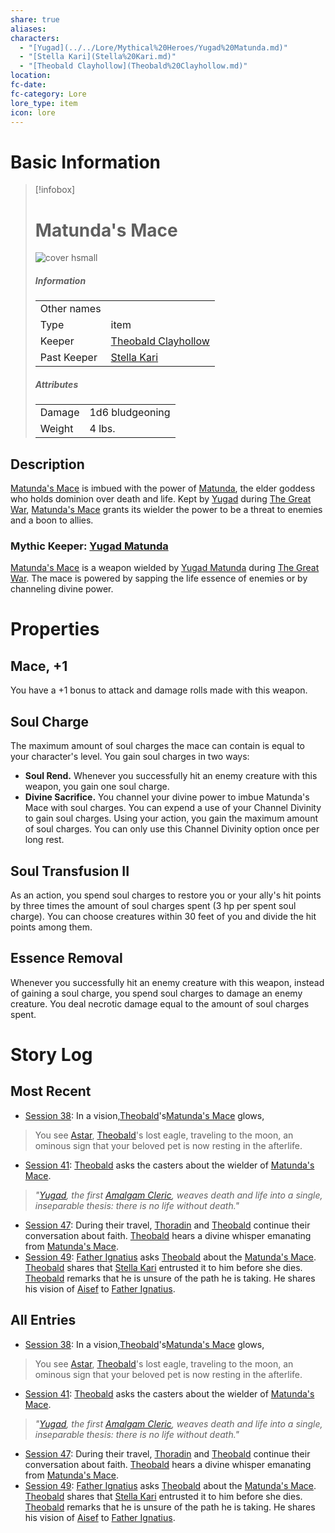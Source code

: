 ```yaml
---
share: true
aliases: 
characters:
  - "[Yugad](../../Lore/Mythical%20Heroes/Yugad%20Matunda.md)"
  - "[Stella Kari](Stella%20Kari.md)"
  - "[Theobald Clayhollow](Theobald%20Clayhollow.md)"
location: 
fc-date: 
fc-category: Lore
lore_type: item
icon: lore
---
```

# Basic Information
> [!infobox]
> # Matunda's Mace
> ![cover hsmall](../../zzz_attachments/Matunda's%20Mace.png)
> ##### Information
> |   |  |
> | ---- | ---- |
> | Other names | |
> | Type|item|
> |Keeper| [Theobald Clayhollow](../../PCs/Theobald%20Clayhollow.md)|
> |Past Keeper| [Stella Kari](../../../Stella%20Kari.md)|
> ##### Attributes
> |   |  |
> | ---- | ---- |
> | Damage| 1d6 bludgeoning|
> | Weight| 4 lbs.|
## Description
[Matunda's Mace](Matunda's%20Mace.md) is imbued with the power of [Matunda](../../Deities/Old%20Gods/Matunda.md), the elder goddess who holds dominion over death and life. Kept by [Yugad](../../Lore/Mythical%20Heroes/Yugad%20Matunda.md) during [The Great War](../../Lore/Kippian-Sumber%20War.md), [Matunda's Mace](Matunda's%20Mace.md) grants its wielder the power to be a threat to enemies and a boon to allies.
### Mythic Keeper: [Yugad Matunda](../../Lore/Mythical%20Heroes/Yugad%20Matunda.md)
[Matunda's Mace](Matunda's%20Mace.md) is a weapon wielded by [Yugad Matunda](../../Lore/Mythical%20Heroes/Yugad%20Matunda.md) during [The Great War](../../Lore/Kippian-Sumber%20War.md). The mace is powered by sapping the life essence of enemies or by channeling divine power.
# Properties
## Mace, +1
You have a +1 bonus to attack and damage rolls made with this weapon.
## Soul Charge
The maximum amount of soul charges the mace can contain is equal to your character's level. You gain soul charges in two ways:
- **Soul Rend.** Whenever you successfully hit an enemy creature with this weapon, you gain one soul charge.
- **Divine Sacrifice.** You channel your divine power to imbue Matunda's Mace with soul charges. You can expend a use of your Channel Divinity to gain soul charges. Using your action, you gain the maximum amount of soul charges. You can only use this Channel Divinity option once per long rest.
## Soul Transfusion II
As an action, you spend soul charges to restore you or your ally's hit points by three times the amount of soul charges spent (3 hp per spent soul charge). You can choose creatures within 30 feet of you and divide the hit points among them.
## Essence Removal
Whenever you successfully hit an enemy creature with this weapon, instead of gaining a soul charge, you spend soul charges to damage an enemy creature. You deal necrotic damage equal to the amount of soul charges spent.
# Story Log
## Most Recent
- [Session 38](../../Session%20Log/Session%2038.md): In a vision,[Theobald](Theobald%20Clayhollow.md)'s[Matunda's Mace](Matunda's%20Mace.md) glows,
> You see [Astar](Astar.md), [Theobald](Theobald%20Clayhollow.md)'s lost eagle, traveling to the moon, an ominous sign that your beloved pet is now resting in the afterlife.
- [Session 41](../../Session%20Log/Session%2041.md): [Theobald](Theobald%20Clayhollow.md) asks the casters about the wielder of [Matunda's Mace](Matunda's%20Mace.md).
> *"[Yugad](Yugad%20Matunda.md), the first [Amalgam Cleric](Yugad%20Matunda.md), weaves death and life into a single, inseparable thesis: there is no life without death."*
- [Session 47](../../Session%20Log/Session%2047.md): During their travel, [Thoradin](Thoradin%20Goodman.md) and [Theobald](Theobald%20Clayhollow.md) continue their conversation about faith. [Theobald](Theobald%20Clayhollow.md) hears a divine whisper emanating from [Matunda's Mace](Matunda's%20Mace.md).
- [Session 49](../../Session%20Log/Session%2049.md): [Father Ignatius](Ignatius%20Lavell.md) asks [Theobald](Theobald%20Clayhollow.md) about the [Matunda's Mace](Matunda's%20Mace.md). [Theobald](Theobald%20Clayhollow.md) shares that [Stella Kari](Stella%20Kari.md) entrusted it to him before she dies. [Theobald](Theobald%20Clayhollow.md) remarks that he is unsure of the path he is taking. He shares his vision of [Aisef](Aisef.md) to [Father Ignatius](Ignatius%20Lavell.md).

## All Entries
- [Session 38](../../Session%20Log/Session%2038.md): In a vision,[Theobald](Theobald%20Clayhollow.md)'s[Matunda's Mace](Matunda's%20Mace.md) glows,
> You see [Astar](Astar.md), [Theobald](Theobald%20Clayhollow.md)'s lost eagle, traveling to the moon, an ominous sign that your beloved pet is now resting in the afterlife.
- [Session 41](../../Session%20Log/Session%2041.md): [Theobald](Theobald%20Clayhollow.md) asks the casters about the wielder of [Matunda's Mace](Matunda's%20Mace.md).
> *"[Yugad](Yugad%20Matunda.md), the first [Amalgam Cleric](Yugad%20Matunda.md), weaves death and life into a single, inseparable thesis: there is no life without death."*
- [Session 47](../../Session%20Log/Session%2047.md): During their travel, [Thoradin](Thoradin%20Goodman.md) and [Theobald](Theobald%20Clayhollow.md) continue their conversation about faith. [Theobald](Theobald%20Clayhollow.md) hears a divine whisper emanating from [Matunda's Mace](Matunda's%20Mace.md).
- [Session 49](../../Session%20Log/Session%2049.md): [Father Ignatius](Ignatius%20Lavell.md) asks [Theobald](Theobald%20Clayhollow.md) about the [Matunda's Mace](Matunda's%20Mace.md). [Theobald](Theobald%20Clayhollow.md) shares that [Stella Kari](Stella%20Kari.md) entrusted it to him before she dies. [Theobald](Theobald%20Clayhollow.md) remarks that he is unsure of the path he is taking. He shares his vision of [Aisef](Aisef.md) to [Father Ignatius](Ignatius%20Lavell.md).

